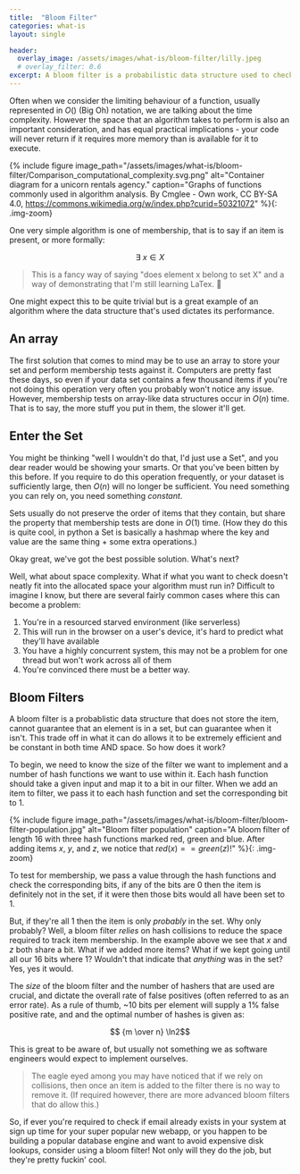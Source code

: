 ```yaml
---
title:  "Bloom Filter"
categories: what-is
layout: single

header:
  overlay_image: /assets/images/what-is/bloom-filter/lilly.jpeg
  # overlay_filter: 0.6
excerpt: A bloom filter is a probabilistic data structure used to check set membership in constant time and space. They're pretty cool.
---
```


Often when we consider the limiting behaviour of a function, usually represented in $O()$ (Big Oh) notation, we are talking about the time complexity. However the space that an algorithm takes to perform is also an important consideration, and has equal practical implications - your code will never return if it requires more memory than is available for it to execute.

{% include figure image_path="/assets/images/what-is/bloom-filter/Comparison_computational_complexity.svg.png" alt="Container diagram for a unicorn rentals agency." caption="Graphs of functions commonly used in algorithm analysis. By Cmglee - Own work, CC BY-SA 4.0, https://commons.wikimedia.org/w/index.php?curid=50321072" %}{: .img-zoom}

One very simple algorithm is one of membership, that is to say if an item is present, or more formally:

$$\exists \ x \in X $$

> This is a fancy way of saying "does element x belong to set X" and a way of demonstrating that I'm still learning LaTex. 👀

One might expect this to be quite trivial but is a great example of an algorithm where the data structure that's used dictates its performance.

## An array

The first solution that comes to mind may be to use an array to store your set and perform membership tests against it. Computers are pretty fast these days, so even if your data set contains a few thousand items if you're not doing this operation very often you probably won't notice any issue. However, membership tests on array-like data structures occur in $O(n)$ time. That is to say, the more stuff you put in them, the slower it'll get.

## Enter the Set

You might be thinking "well I wouldn't do that, I'd just use a Set", and you dear reader would be showing your smarts. Or that you've been bitten by this before. If you require to do this operation frequently, or your dataset is sufficiently large, then $O(n)$ will no longer be sufficient. You need something you can rely on, you need something _constant_.

Sets usually do not preserve the order of items that they contain, but share the property that membership tests are done in $O(1)$ time. (How they do this is quite cool, in python a Set is basically a hashmap where the key and value are the same thing + some extra operations.)

Okay great, we've got the best possible solution. What's next?

Well, what about space complexity. What if what you want to check doesn't neatly fit into the allocated space your algorithm must run in? Difficult to imagine I know, but there are several fairly common cases where this can become a problem:

1. You're in a resourced starved environment (like serverless)
2. This will run in the browser on a user's device, it's hard to predict what they'll have available
3. You have a highly concurrent system, this may not be a problem for one thread but won't work across all of them
4. You're convinced there must be a better way.


## Bloom Filters

A bloom filter is a probablistic data structure that does not store the item, cannot guarantee that an element is in a set, but can guarantee when it isn't. This trade off in what it can do allows it to be extremely efficient and be constant in both time AND space. So how does it work?

To begin, we need to know the size of the filter we want to implement and a number of hash functions we want to use within it. Each hash function should take a given input and map it to a bit in our filter. When we add an item to filter, we pass it to each hash function and set the corresponding bit to 1.

{% include figure image_path="/assets/images/what-is/bloom-filter/bloom-filter-population.jpg" alt="Bloom filter population" caption="A bloom filter of length 16 with three hash functions marked red, green and blue. After adding items $x$, $y$, and $z$, we notice that $red(x) == green(z)$!" %}{: .img-zoom}

To test for membership, we pass a value through the hash functions and check the corresponding bits, if any of the bits are 0 then the item is definitely not in the set, if it were then those bits would all have been set to 1.

But, if they're all 1 then the item is only _probably_ in the set. Why only probably? Well, a bloom filter _relies_ on hash collisions to reduce the space required to track item membership. In the example above we see that $x$ and $z$ both share a bit. What if we added more items? What if we kept going until all our 16 bits where 1? Wouldn't that indicate that _anything_ was in the set? Yes, yes it would.

The _size_ of the bloom filter and the number of hashers that are used are crucial, and dictate the overall rate of false positives (often referred to as an error rate). As a rule of thumb, ~10 bits per element will supply a 1% false positive rate, and and the optimal number of hashes is given as:

$$ {m \over n} \ln2$$

This is great to be aware of, but usually not something we as software engineers would expect to implement ourselves.

> The eagle eyed among you may have noticed that if we rely on collisions, then once an item is added to the filter there is no way to remove it. (If required however, there are more advanced bloom filters that do allow this.)

So, if ever you're required to check if email already exists in your system at sign up time for your super popular new webapp, or you happen to be building a popular database engine and want to avoid expensive disk lookups, consider using a bloom filter! Not only will they do the job, but they're pretty fuckin' cool.


<script type="text/x-mathjax-config">
MathJax.Hub.Config({
  tex2jax: {
    inlineMath: [['$','$'], ['\\(','\\)']],
    processEscapes: true
  }
});
</script>
<script src="https://cdnjs.cloudflare.com/ajax/libs/mathjax/2.7.0/MathJax.js?config=TeX-AMS-MML_HTMLorMML" type="text/javascript"></script>
